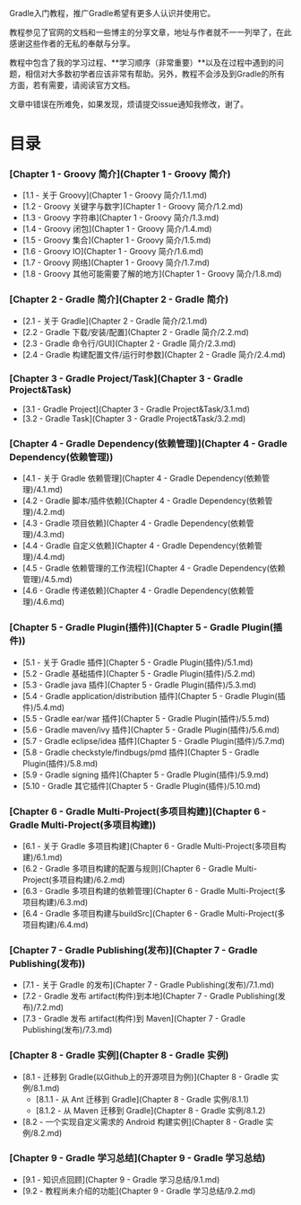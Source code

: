 Gradle入门教程，推广Gradle希望有更多人认识并使用它。

教程参见了官网的文档和一些博主的分享文章，地址与作者就不一一列举了，在此感谢这些作者的无私的奉献与分享。

教程中包含了我的学习过程、**学习顺序（非常重要）**以及在过程中遇到的问题，相信对大多数初学者应该非常有帮助。另外，教程不会涉及到Gradle的所有方面，若有需要，请阅读官方文档。

文章中错误在所难免，如果发现，烦请提交issue通知我修改，谢了。

目录
===============

### [Chapter 1 - Groovy 简介](Chapter 1 - Groovy 简介)

- [1.1  - 关于 Groovy](Chapter 1 - Groovy 简介/1.1.md)
- [1.2  - Groovy 关键字与数字](Chapter 1 - Groovy 简介/1.2.md)
- [1.3  - Groovy 字符串](Chapter 1 - Groovy 简介/1.3.md)
- [1.4  - Groovy 闭包](Chapter 1 - Groovy 简介/1.4.md)
- [1.5  - Groovy 集合](Chapter 1 - Groovy 简介/1.5.md)
- [1.6  - Groovy IO](Chapter 1 - Groovy 简介/1.6.md)
- [1.7  - Groovy 网络](Chapter 1 - Groovy 简介/1.7.md)
- [1.8  - Groovy 其他可能需要了解的地方](Chapter 1 - Groovy 简介/1.8.md)

### [Chapter 2 - Gradle 简介](Chapter 2 - Gradle 简介)

- [2.1  - 关于 Gradle](Chapter 2 - Gradle 简介/2.1.md)
- [2.2  - Gradle 下载/安装/配置](Chapter 2 - Gradle 简介/2.2.md)
- [2.3  - Gradle 命令行/GUI](Chapter 2 - Gradle 简介/2.3.md)
- [2.4  - Gradle 构建配置文件/运行时参数](Chapter 2 - Gradle 简介/2.4.md)

### [Chapter 3 - Gradle Project/Task](Chapter 3 - Gradle Project&Task)

- [3.1  - Gradle Project](Chapter 3 - Gradle Project&Task/3.1.md)
- [3.2  - Gradle Task](Chapter 3 - Gradle Project&Task/3.2.md)

### [Chapter 4 - Gradle Dependency(依赖管理)](Chapter 4 - Gradle Dependency(依赖管理))

- [4.1  - 关于 Gradle 依赖管理](Chapter 4 - Gradle Dependency(依赖管理)/4.1.md)
- [4.2  - Gradle 脚本/插件依赖](Chapter 4 - Gradle Dependency(依赖管理)/4.2.md)
- [4.3  - Gradle 项目依赖](Chapter 4 - Gradle Dependency(依赖管理)/4.3.md)
- [4.4  - Gradle 自定义依赖](Chapter 4 - Gradle Dependency(依赖管理)/4.4.md)
- [4.5  - Gradle 依赖管理的工作流程](Chapter 4 - Gradle Dependency(依赖管理)/4.5.md)
- [4.6  - Gradle 传递依赖](Chapter 4 - Gradle Dependency(依赖管理)/4.6.md)

### [Chapter 5 - Gradle Plugin(插件)](Chapter 5 - Gradle Plugin(插件))

- [5.1  - 关于 Gradle 插件](Chapter 5 - Gradle Plugin(插件)/5.1.md)
- [5.2  - Gradle 基础插件](Chapter 5 - Gradle Plugin(插件)/5.2.md)
- [5.3  - Gradle java 插件](Chapter 5 - Gradle Plugin(插件)/5.3.md)
- [5.4  - Gradle application/distribution 插件](Chapter 5 - Gradle Plugin(插件)/5.4.md)
- [5.5  - Gradle ear/war 插件](Chapter 5 - Gradle Plugin(插件)/5.5.md)
- [5.6  - Gradle maven/ivy 插件](Chapter 5 - Gradle Plugin(插件)/5.6.md)
- [5.7  - Gradle eclipse/idea 插件](Chapter 5 - Gradle Plugin(插件)/5.7.md)
- [5.8  - Gradle checkstyle/findbugs/pmd 插件](Chapter 5 - Gradle Plugin(插件)/5.8.md)
- [5.9  - Gradle signing 插件](Chapter 5 - Gradle Plugin(插件)/5.9.md)
- [5.10 - Gradle 其它插件](Chapter 5 - Gradle Plugin(插件)/5.10.md)

### [Chapter 6 - Gradle Multi-Project(多项目构建)](Chapter 6 - Gradle Multi-Project(多项目构建))

- [6.1 - 关于 Gradle 多项目构建](Chapter 6 - Gradle Multi-Project(多项目构建)/6.1.md)
- [6.2 - Gradle 多项目构建的配置与规则](Chapter 6 - Gradle Multi-Project(多项目构建)/6.2.md)
- [6.3 - Gradle 多项目构建的依赖管理](Chapter 6 - Gradle Multi-Project(多项目构建)/6.3.md)
- [6.4 - Gradle 多项目构建与buildSrc](Chapter 6 - Gradle Multi-Project(多项目构建)/6.4.md)

### [Chapter 7 - Gradle Publishing(发布)](Chapter 7 - Gradle Publishing(发布))

- [7.1 - 关于 Gradle 的发布](Chapter 7 - Gradle Publishing(发布)/7.1.md)
- [7.2 - Gradle 发布 artifact(构件)到本地](Chapter 7 - Gradle Publishing(发布)/7.2.md)
- [7.3 - Gradle 发布 artifact(构件)到 Maven](Chapter 7 - Gradle Publishing(发布)/7.3.md)

### [Chapter 8 - Gradle 实例](Chapter 8 - Gradle 实例)

- [8.1 - 迁移到 Gradle(以Github上的开源项目为例)](Chapter 8 - Gradle 实例/8.1.md)
  * [8.1.1 - 从 Ant 迁移到 Gradle](Chapter 8 - Gradle 实例/8.1.1)
  * [8.1.2 - 从 Maven 迁移到 Gradle](Chapter 8 - Gradle 实例/8.1.2)
- [8.2 - 一个实现自定义需求的 Android 构建实例](Chapter 8 - Gradle 实例/8.2.md)

### [Chapter 9 - Gradle 学习总结](Chapter 9 - Gradle 学习总结)

- [9.1 - 知识点回顾](Chapter 9 - Gradle 学习总结/9.1.md)
- [9.2 - 教程尚未介绍的功能](Chapter 9 - Gradle 学习总结/9.2.md)
